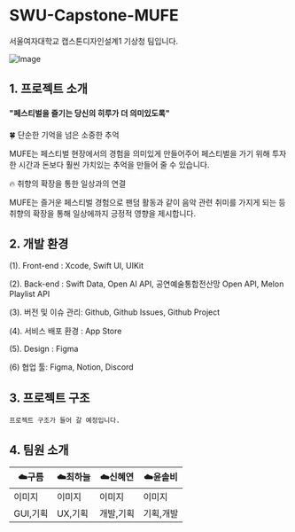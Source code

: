 # SWU-Capstone-MUFE
서울여자대학교 캡스톤디자인설계1 기상청 팀입니다.

![Image](https://github.com/user-attachments/assets/1a367599-80cf-4116-ac94-c61b7274f63f)


## 1. 프로젝트 소개

#### "페스티벌을 즐기는 당신의 히루가 더 의미있도록"

🍀 단순한 기억을 넘은 소중한 추억

MUFE는 페스티벌 현장에서의 경험을 의미있게 만들어주어 페스티벌을 가기 위해 투자한 시간과 돈보다 훨씬 가치있는 추억을 만들어 줄 수 있습니다.

🔥 취향의 확장을 통한 일상과의 연결

MUFE는 즐거운 페스티벌 경험으로 팬덤 활동과 같이 음악 관련 취미를 가지게 되는 등 취향의 확장을 통해 일상에까지 긍정적 영향을 제시합니다.


## 2. 개발 환경

(1). Front-end : Xcode, Swift UI, UIKit

(2). Back-end :  Swift Data, Open AI API, 공연예술통합전산망 Open API, Melon Playlist API

(3). 버전 및 이슈 관리: Github, Github Issues, Github Project

(4). 서비스 배포 환경 : App Store

(5). Design : Figma

(6) 협업 툴: Figma, Notion, Discord


## 3. 프로젝트 구조

~~~~
프로젝트 구조가 들어 갈 예정입니다.
~~~~

## 4. 팀원 소개

|☁️구름|☁️최하늘|☁️신혜연|☁️윤솔비|
|---|---|---|---|
|이미지|이미지|이미지|이미지|
|GUI,기획|UX,기획|개발,기획|기획,개발|
